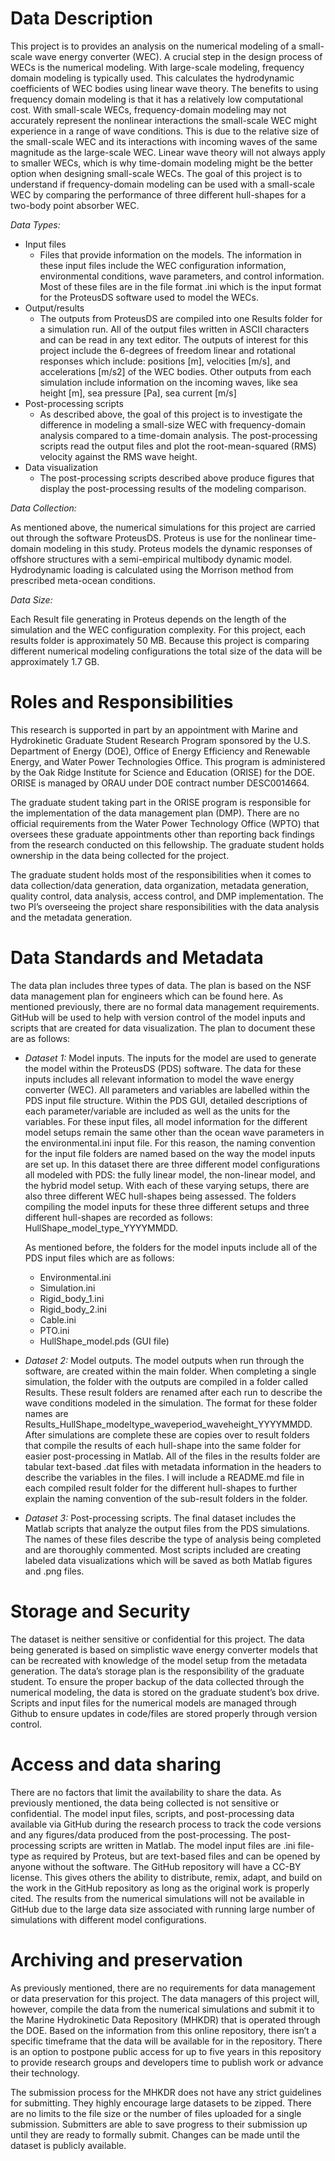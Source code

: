 # Data Description

This project is to provides an analysis on the numerical modeling of a small-scale wave energy converter (WEC).
A crucial step in the design process of WECs is the numerical modeling. With large-scale modeling, frequency domain modeling is typically used. 
This calculates the hydrodynamic coefficients of WEC bodies using linear wave theory. 
The benefits to using frequency domain modeling is that it has a relatively low computational cost. 
With small-scale WECs, frequency-domain modeling may not accurately represent the nonlinear interactions the small-scale WEC might experience in a range of wave conditions. 
This is due to the relative size of the small-scale WEC and its interactions with incoming waves of the same magnitude as the large-scale WEC. 
Linear wave theory will not always apply to smaller WECs, which is why time-domain modeling might be the better option when designing small-scale WECs. 
The goal of this project is to understand if frequency-domain modeling can be used with a small-scale WEC by comparing the performance of three different hull-shapes for a two-body point absorber WEC. 

*Data Types:* 

- Input files
  - Files that provide information on the models. The information in these input files include the WEC configuration information, environmental conditions, wave parameters, and control information. Most of these files are in the file format .ini which is the input format for the ProteusDS software used to model the WECs.
-	Output/results
    - The outputs from ProteusDS are compiled into one Results folder for a simulation run. All of the output files written in ASCII characters and can be read in any text editor. The outputs of interest for this project include the 6-degrees of freedom linear and rotational responses which include: positions [m], velocities [m/s], and accelerations [m/s2] of the WEC bodies. Other outputs from each simulation include information on the incoming waves, like sea height [m], sea pressure [Pa], sea current [m/s]
-	Post-processing scripts
    - As described above, the goal of this project is to investigate the difference in modeling a small-size WEC with frequency-domain analysis compared to a time-domain analysis. The post-processing scripts read the output files and plot the root-mean-squared (RMS) velocity against the RMS wave height. 
-	Data visualization
    - The post-processing scripts described above produce figures that display the post-processing results of the modeling comparison. 

*Data Collection:*

As mentioned above, the numerical simulations for this project are carried out through the software ProteusDS. Proteus is use for the nonlinear time-domain modeling in this study. Proteus models the dynamic responses of offshore structures with a semi-empirical multibody dynamic model. Hydrodynamic loading is calculated using the Morrison method from prescribed meta-ocean conditions. 

*Data Size:*

Each Result file generating in Proteus depends on the length of the simulation and the WEC configuration complexity. For this project, each results folder is approximately 50 MB. Because this project is comparing different numerical modeling configurations the total size of the data will be approximately 1.7 GB.


# Roles and Responsibilities 

This research is supported in part by an appointment with Marine and Hydrokinetic Graduate Student Research Program sponsored by the U.S. Department of Energy (DOE), Office of Energy Efficiency and Renewable Energy, and Water Power Technologies Office. This program is administered by the Oak Ridge Institute for Science and Education (ORISE) for the DOE. ORISE is managed by ORAU under DOE contract number DESC0014664.

The graduate student taking part in the ORISE program is responsible for the implementation of the data management plan (DMP). There are no official requirements from the Water Power Technology Office (WPTO) that oversees these graduate appointments other than reporting back findings from the research conducted on this fellowship. The graduate student holds ownership in the data being collected for the project. 

The graduate student holds most of the responsibilities when it comes to data collection/data generation, data organization, metadata generation, quality control, data analysis, access control, and DMP implementation. The two PI’s overseeing the project share responsibilities with the data analysis and the metadata generation. 

# Data Standards and Metadata

The data plan includes three types of data. The plan is based on the NSF data management plan for engineers which can be found here. As mentioned previously, there are no formal data management requirements. GitHub will be used to help with version control of the model inputs and scripts that are created for data visualization. The plan to document these are as follows:

- *Dataset 1:* Model inputs. The inputs for the model are used to generate the model within the ProteusDS (PDS) software. The data for these inputs includes all relevant information to model the wave energy converter (WEC). All parameters and variables are labelled within the PDS input file structure. Within the PDS GUI, detailed descriptions of each parameter/variable are included as well as the units for the variables. For these input files, all model information for the different model setups remain the same other than the ocean wave parameters in the environmental.ini input file. For this reason, the naming convention for the input file folders are named based on the way the model inputs are set up. In this dataset there are three different model configurations all modeled with PDS: the fully linear model, the non-linear model, and the hybrid model setup. With each of these varying setups, there are also three different WEC hull-shapes being assessed. The folders compiling the model inputs for these three different setups and three different hull-shapes are recorded as follows: HullShape_model_type_YYYYMMDD. 

  As mentioned before, the folders for the model inputs include all of the PDS input files which are as follows:
    -	Environmental.ini
    -	Simulation.ini
    -	Rigid_body_1.ini
    -	Rigid_body_2.ini
    -	Cable.ini
    -	PTO.ini
    -	HullShape_model.pds (GUI file)

-	*Dataset 2:* Model outputs. The model outputs when run through the software, are created within the main folder. When completing a single simulation, the folder with the outputs are compiled in a folder called Results. These result folders are renamed after each run to describe the wave conditions modeled in the simulation. The format for these folder names are Results_HullShape_modeltype_waveperiod_waveheight_YYYYMMDD. After simulations are complete these are copies over to result folders that compile the results of each hull-shape into the same folder for easier post-processing in Matlab. All of the files in the results folder are tabular text-based .dat files with metadata information in the headers to describe the variables in the files. I will include a README.md file in each compiled result folder for the different hull-shapes to further explain the naming convention of the sub-result folders in the folder.

-	*Dataset 3:* Post-processing scripts. The final dataset includes the Matlab scripts that analyze the output files from the PDS simulations. The names of these files describe the type of analysis being completed and are thoroughly commented. Most scripts included are creating labeled data visualizations which will be saved as both Matlab figures and .png files. 


# Storage and Security 

The dataset is neither sensitive or confidential for this project. The data being generated is based on simplistic wave energy converter models that can be recreated with knowledge of the model setup from the metadata generation. The data’s storage plan is the responsibility of the graduate student. To ensure the proper backup of the data collected through the numerical modeling, the data is stored on the graduate student’s box drive. Scripts and input files for the numerical models are managed through Github to ensure updates in code/files are stored properly through version control. 


# Access and data sharing 

There are no factors that limit the availability to share the data. As previously mentioned, the data being collected is not sensitive or confidential. The model input files, scripts, and post-processing data available via GitHub during the research process to track the code versions and any figures/data produced from the post-processing. The post-processing scripts are written in Matlab. The model input files are .ini file-type as required by Proteus, but are text-based files and can be opened by anyone without the software. The GitHub repository will have a CC-BY license. This gives others the ability to distribute, remix, adapt, and build on the work in the GitHub repository as long as the original work is properly cited.  The results from the numerical simulations will not be available in GitHub due to the large data size associated with running large number of simulations with different model configurations. 

# Archiving and preservation 

As previously mentioned, there are no requirements for data management or data preservation for this project. The data managers of this project will, however, compile the data from the numerical simulations and submit it to the Marine Hydrokinetic Data Repository (MHKDR) that is operated through the DOE. Based on the information from this online repository, there isn’t a specific timeframe that the data will be available for in the repository. There is an option to postpone public access for up to five years in this repository to provide research groups and developers time to publish work or advance their technology.   

The submission process for the MHKDR does not have any strict guidelines for submitting. They highly encourage large datasets to be zipped. There are no limits to the file size or the number of files uploaded for a single submission. Submitters are able to save progress to their submission up until they are ready to formally submit. Changes can be made until the dataset is publicly available. 


